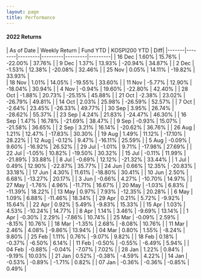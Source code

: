 ```yaml
---
layout: page
title: Performance
---
```


#### 2022 Returns

| As of Date | Weekly Return |  Fund YTD | KOSPI200 YTD | Diff|
|-------|--------|---------|---------|---------|---------|
| 16 Dec | 1.60% | 15.76% | -22.00% | 37.76% |
| 9 Dec | 1.37% | 13.93% | -20.94% | 34.87% |
| 2 Dec | -1.53% | 12.38% | -20.08% | 32.46% |
| 25 Nov | 0.05% | 14.11% | -19.82% | 33.93% |  
| 18 Nov | 1.01% | 14.05% | -19.55% | 33.60% |
| 11 Nov | -5.77% | 12.90% | -18.04% | 30.94% |
| 4 Nov | -0.94% | 19.60% | -22.80% | 42.40% |
| 28 Oct | -1.88% | 20.73% | -25.15% | 45.88% |
| 21 Oct | -2.38% | 23.02% | -26.79% | 49.81% |
| 14 Oct | 2.03% | 25.98% | -26.59% | 52.57% |
| 7 Oct | -2.64% | 23.45% | -26.33% | 49.77% |
| 30 Sep | 3.95% | 26.74% | -28.62% | 55.37% |
| 23 Sep | 4.24% | 21.83% | -24.47% | 46.30% |
| 16 Sep | 1.47% | 16.78% | -21.69% | 38.47% |
| 9 Sep | -0.93% | 15.07% | -21.58% | 36.65% |
| 2 Sep | 3.21% | 16.14% | -20.62% | 36.76% |
| 26 Aug | 1.21% | 12.47% | -17.83% | 30.30% |
| 19 Aug | 1.49% | 11.12% | -17.10% | 28.22% |
| 12 Aug | -0.12% | 9.47% | -16.11% | 25.59% |
| 5 Aug | -0.09% | 9.60% | -16.92% | 26.52% |
| 29 Jul | -1.01% | 9.71% | -17.98% | 27.69% |
| 22 Jul | -1.05% | 10.82% | -19.50% | 30.32% |
| 15 Jul | -0.11% | 11.99% | -21.89% | 33.88% |
| 8 Jul | -0.69% | 12.12% | -21.32% | 33.44% |
| 1 Jul | 0.49% | 12.90% | -22.87% | 35.77% |
| 24 Jun | 0.66% | 12.35% | -20.83% | 33.18% |
| 17 Jun | 4.30% | 11.61% | -18.80% | 30.41% |
| 10 Jun | 2.50% | 6.68% | -13.27% | 20.17% |
| 3 Jun | -0.66% | 4.27% | -10.70% | 14.97% |
| 27 May | -1.76% | 4.96% | -11.71% | 16.67% |
| 20 May | -1.03% | 6.83% | -11.39% | 18.22% |
| 13 May | 0.97% | 7.93% | -12.35% | 20.28% |
| 6 May | 1.09% | 6.88% | -11.46% | 18.34% |
| 29 Apr | 0.21% | 5.72% | -9.92% | 15.64% |
| 22 Apr | 0.92% | 5.49% | -9.83% | 15.33% |
| 15 Apr | 1.03% | 4.53% | -10.24% | 14.77% |
| 8 Apr | 1.14% | 3.46% | -9.69% | 13.14% |
| 1 Apr | -0.30% | 2.29% | -7.86% | 10.74% |
| 25 Mar | -0.09% | 2.59% | -8.15% | 10.76% |
| 18 Mar | -1.35% | 2.68% | -8.08% | 10.76% |
| 11 Mar | 2.46% | 4.08% | -9.86% | 13.94% |
| 04 Mar | 0.80% | 1.55% | -8.24% | 9.80% |
| 25 Feb | 1.11% | 0.76% | -9.07% | 9.82% |
| 18 Feb | 0.18% | -0.37% | -6.50% | 6.14% |
| 11 Feb | -0.50% | -0.55% | -6.49% | 5.94% |
| 04 Feb | -0.88% | -0.04% | -7.07% | 7.02% |
| 28 Jan | 1.22% | 0.84% | -9.19% | 10.03% |
| 21 Jan | 0.52% | -0.38% | -4.59% | 4.22% |
| 14 Jan | -0.53% | -0.89% | -1.71% | 0.82% |
| 07 Jan | -0.36% | -0.36% | -0.85% | 0.49% |